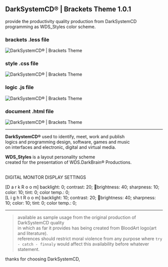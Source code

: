 <h2>DarkSystemCD® | Brackets Theme 1.0.1</h2>

provide the productivity quality production from DarkSystemCD programming as WDS_Styles color scheme.

<h3>brackets .less file</h3>

![DarkSystemCD® | Brackets Theme](http://i.imgur.com/6DEyKCy.png)

<h3>style .css file</h3>

![DarkSystemCD® | Brackets Theme](http://i.imgur.com/J9UUTlN.png)

<h3>logic .js file</h3>

![DarkSystemCD® | Brackets Theme](http://i.imgur.com/mS157e2.png)


<h3>document .html file</h3>

![DarkSystemCD® | Brackets Theme](http://i.imgur.com/74JyXDe.png)

---

**DarkSystemCD&#174;** used to identify, meet, work and publish<br />
logics and programming design, software, games and music<br />
on interfaces and electronic, digital and virtual media.<br />

**WDS_Styles** is a layout personality scheme<br />
created for the presentation of WDS.DarkBrain&#174; Productions.<br /><br />

DIGITAL MONITOR DISPLAY SETTINGS

[D a r k R o o m]
backlight: 0; contrast: 20; 🔆brightness: 40; sharpness: 10; color: 10; tint: 0; color temp.: 0;<br>
[L i g h t R o o m]
backlight: 10; contrast: 20; 🔆brightness: 40; sharpness: 10; color: 10; tint: 0; color temp.: 0;<br>

---

> available as sample usage from the original production of DarkSystemCD quality<br />
in which as far it provides has being created from BloodArt logo(art and literature).<br />
references should restrict moral violence from any purpose where `try - catch - finnaly` would affect this availability before whatever statement.

thanks for choosing DarkSystemCD,
